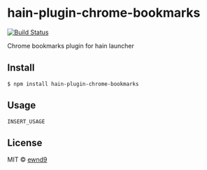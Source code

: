 # hain-plugin-chrome-bookmarks

[![Build Status](https://travis-ci.org/ewnd9/hain-plugin-chrome-bookmarks.svg?branch=master)](https://travis-ci.org/ewnd9/hain-plugin-chrome-bookmarks)

Chrome bookmarks plugin for hain launcher

## Install

```
$ npm install hain-plugin-chrome-bookmarks
```

## Usage

```
INSERT_USAGE
```

## License

MIT © [ewnd9](http://ewnd9.com)
